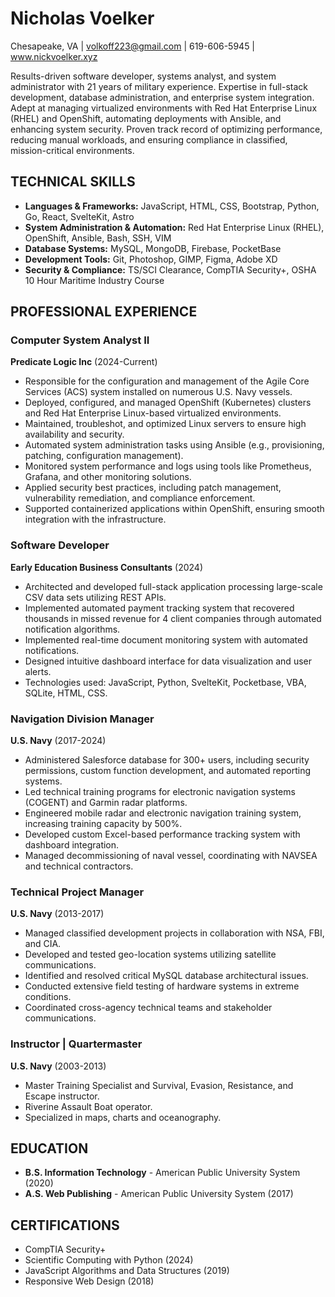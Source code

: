 # Nicholas Voelker

Chesapeake, VA | volkoff223@gmail.com | 619-606-5945 | www.nickvoelker.xyz

Results-driven software developer, systems analyst, and system administrator with 21 years of military experience. Expertise in full-stack development, database administration, and enterprise system integration. Adept at managing virtualized environments with Red Hat Enterprise Linux (RHEL) and OpenShift, automating deployments with Ansible, and enhancing system security. Proven track record of optimizing performance, reducing manual workloads, and ensuring compliance in classified, mission-critical environments.

## TECHNICAL SKILLS

- **Languages & Frameworks:** JavaScript, HTML, CSS, Bootstrap, Python, Go, React, SvelteKit, Astro
- **System Administration & Automation:** Red Hat Enterprise Linux (RHEL), OpenShift, Ansible, Bash, SSH, VIM
- **Database Systems:** MySQL, MongoDB, Firebase, PocketBase
- **Development Tools:** Git, Photoshop, GIMP, Figma, Adobe XD
- **Security & Compliance:** TS/SCI Clearance, CompTIA Security+, OSHA 10 Hour Maritime Industry Course

## PROFESSIONAL EXPERIENCE

### Computer System Analyst II

**Predicate Logic Inc** (2024-Current)

- Responsible for the configuration and management of the Agile Core Services (ACS) system installed on numerous U.S. Navy vessels.
- Deployed, configured, and managed OpenShift (Kubernetes) clusters and Red Hat Enterprise Linux-based virtualized environments.
- Maintained, troubleshot, and optimized Linux servers to ensure high availability and security.
- Automated system administration tasks using Ansible (e.g., provisioning, patching, configuration management).
- Monitored system performance and logs using tools like Prometheus, Grafana, and other monitoring solutions.
- Applied security best practices, including patch management, vulnerability remediation, and compliance enforcement.
- Supported containerized applications within OpenShift, ensuring smooth integration with the infrastructure.

### Software Developer

**Early Education Business Consultants** (2024)

- Architected and developed full-stack application processing large-scale CSV data sets utilizing REST APIs.
- Implemented automated payment tracking system that recovered thousands in missed revenue for 4 client companies through automated notification algorithms.
- Implemented real-time document monitoring system with automated notifications.
- Designed intuitive dashboard interface for data visualization and user alerts.
- Technologies used: JavaScript, Python, SvelteKit, Pocketbase, VBA, SQLite, HTML, CSS.

### Navigation Division Manager

**U.S. Navy** (2017-2024)

- Administered Salesforce database for 300+ users, including security permissions, custom function development, and automated reporting systems.
- Led technical training programs for electronic navigation systems (COGENT) and Garmin radar platforms.
- Engineered mobile radar and electronic navigation training system, increasing training capacity by 500%.
- Developed custom Excel-based performance tracking system with dashboard integration.
- Managed decommissioning of naval vessel, coordinating with NAVSEA and technical contractors.

### Technical Project Manager

**U.S. Navy** (2013-2017)

- Managed classified development projects in collaboration with NSA, FBI, and CIA.
- Developed and tested geo-location systems utilizing satellite communications.
- Identified and resolved critical MySQL database architectural issues.
- Conducted extensive field testing of hardware systems in extreme conditions.
- Coordinated cross-agency technical teams and stakeholder communications.

### Instructor | Quartermaster

**U.S. Navy** (2003-2013)

- Master Training Specialist and Survival, Evasion, Resistance, and Escape instructor.
- Riverine Assault Boat operator.
- Specialized in maps, charts and oceanography.

## EDUCATION

- **B.S. Information Technology** - American Public University System (2020)
- **A.S. Web Publishing** - American Public University System (2017)

## CERTIFICATIONS

- CompTIA Security+
- Scientific Computing with Python (2024)
- JavaScript Algorithms and Data Structures (2019)
- Responsive Web Design (2018)
